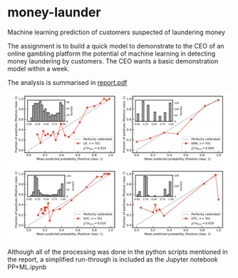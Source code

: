 # money-launder
Machine learning prediction of customers suspected of laundering money

The assignment is to build a quick model to demonstrate to the CEO of an online gambling platform 
the potential of machine learning in detecting  money laundering by customers. The CEO wants
a basic demonstration  model within a week.

The analysis is summarised in [report.pdf](https://github.com/steviecurran/money-launder/blob/main/report.pdf)

![](https://raw.githubusercontent.com/steviecurran/money-launder/refs/heads/main/calibration_plots.png)


Although all of the processing was done in the python scripts mentioned in the report, a simplified run-through is included as the Jupyter notebook PP+ML.ipynb
